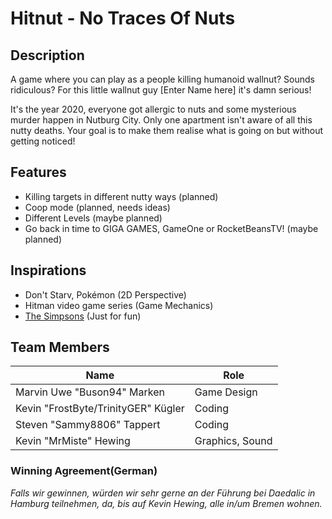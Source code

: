 # Hitnut - No Traces Of Nuts
## Description
A game where you can play as a people killing humanoid wallnut? Sounds ridiculous? For this little wallnut guy [Enter Name here] it's damn serious! 

It's the year 2020, everyone got allergic to nuts and some mysterious murder happen in Nutburg City. Only one apartment isn't aware of all this nutty deaths.
Your goal is to make them realise what is going on but without getting noticed!

## Features
- Killing targets in different nutty ways (planned)
- Coop mode (planned, needs ideas)
- Different Levels (maybe planned)
- Go back in time to GIGA GAMES, GameOne or RocketBeansTV! (maybe planned)

## Inspirations
- Don't Starv, Pokémon (2D Perspective)
- Hitman video game series (Game Mechanics)
- [The Simpsons](https://www.youtube.com/watch?v=qwHZbnl9grI) (Just for fun)

## Team Members
| Name                                | Role            |
|-------------------------------------|-----------------|
| Marvin Uwe "Buson94" Marken         | Game Design     |
| Kevin "FrostByte/TrinityGER" Kügler | Coding          |
| Steven "Sammy8806" Tappert          | Coding          |
| Kevin "MrMiste" Hewing              | Graphics, Sound |

### Winning Agreement(German)
*Falls wir gewinnen, würden wir sehr gerne an der Führung bei Daedalic in Hamburg teilnehmen, da, bis auf Kevin Hewing, alle in/um Bremen wohnen.*
